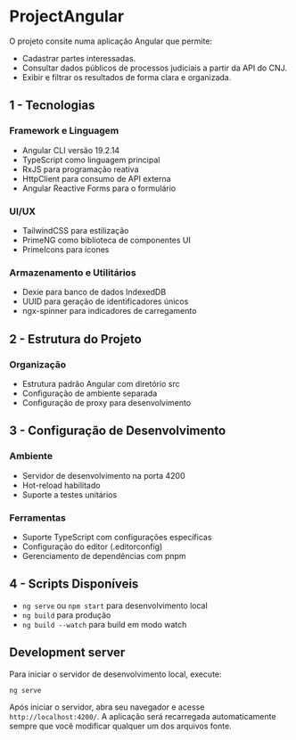 # ProjectAngular

O projeto consite numa aplicação Angular que permite: 
-   Cadastrar partes interessadas.
-   Consultar dados públicos de processos judiciais a partir da API do CNJ.
-   Exibir e filtrar os resultados de forma clara e organizada.



## 1 - Tecnologias

### Framework e Linguagem
- Angular CLI versão 19.2.14
- TypeScript como linguagem principal
- RxJS para programação reativa
- HttpClient para consumo de API externa
- Angular Reactive Forms para o formulário

### UI/UX
- TailwindCSS para estilização
- PrimeNG como biblioteca de componentes UI
- PrimeIcons para ícones

### Armazenamento e Utilitários
- Dexie para banco de dados IndexedDB
- UUID para geração de identificadores únicos
- ngx-spinner para indicadores de carregamento

## 2 - Estrutura do Projeto

### Organização
- Estrutura padrão Angular com diretório src
- Configuração de ambiente separada
- Configuração de proxy para desenvolvimento

## 3 - Configuração de Desenvolvimento

### Ambiente
- Servidor de desenvolvimento na porta 4200
- Hot-reload habilitado
- Suporte a testes unitários

### Ferramentas
- Suporte TypeScript com configurações específicas
- Configuração do editor (.editorconfig)
- Gerenciamento de dependências com pnpm

## 4 - Scripts Disponíveis
- `ng serve` ou `npm start` para desenvolvimento local
- `ng build` para produção
- `ng build --watch` para build em modo watch

## Development server

Para iniciar o servidor de desenvolvimento local, execute:

```bash
ng serve
```

Após iniciar o servidor, abra seu navegador e acesse `http://localhost:4200/`. A aplicação será recarregada automaticamente sempre que você modificar qualquer um dos arquivos fonte.
